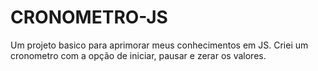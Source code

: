 # CRONOMETRO-JS
Um projeto basico para aprimorar meus conhecimentos em JS. Criei um cronometro com a opção de iniciar, pausar e zerar os valores.

